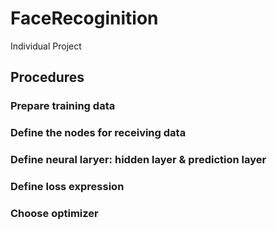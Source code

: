 # FaceRecoginition

Individual Project

## Procedures
### Prepare training data
### Define the nodes for receiving data
### Define neural laryer: hidden layer & prediction layer
### Define loss expression
### Choose optimizer
